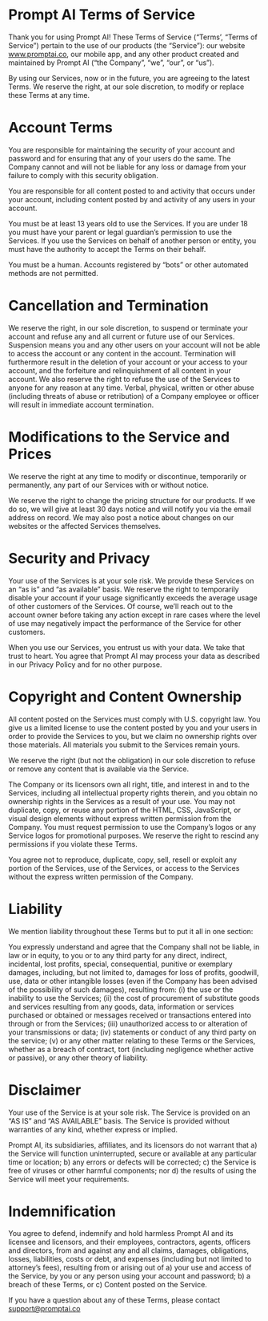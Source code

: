 # Prompt AI Terms of Service

Thank you for using Prompt AI!
These Terms of Service (“Terms’, “Terms of Service”) pertain to the use of our products (the “Service”): our website www.promptai.co, our mobile app, and any other product created and maintained by Prompt AI (“the Company”, “we”, “our”, or “us”).

By using our Services, now or in the future, you are agreeing to the latest Terms. We reserve the right, at our sole discretion, to modify or replace these Terms at any time.

# Account Terms

You are responsible for maintaining the security of your account and password and for ensuring that any of your users do the same. The Company cannot and will not be liable for any loss or damage from your failure to comply with this security obligation.

You are responsible for all content posted to and activity that occurs under your account, including content posted by and activity of any users in your account.

You must be at least 13 years old to use the Services. If you are under 18 you must have your parent or legal guardian’s permission to use the Services. If you use the Services on behalf of another person or entity, you must have the authority to accept the Terms on their behalf.

You must be a human. Accounts registered by “bots” or other automated methods are not permitted.

# Cancellation and Termination

We reserve the right, in our sole discretion, to suspend or terminate your account and refuse any and all current or future use of our Services. Suspension means you and any other users on your account will not be able to access the account or any content in the account. Termination will furthermore result in the deletion of your account or your access to your account, and the forfeiture and relinquishment of all content in your account. We also reserve the right to refuse the use of the Services to anyone for any reason at any time. Verbal, physical, written or other abuse (including threats of abuse or retribution) of a Company employee or officer will result in immediate account termination.

# Modifications to the Service and Prices

We reserve the right at any time to modify or discontinue, temporarily or permanently, any part of our Services with or without notice.

We reserve the right to change the pricing structure for our products. If we do so, we will give at least 30 days notice and will notify you via the email address on record. We may also post a notice about changes on our websites or the affected Services themselves.

# Security and Privacy

Your use of the Services is at your sole risk. We provide these Services on an “as is” and “as available” basis. We reserve the right to temporarily disable your account if your usage significantly exceeds the average usage of other customers of the Services. Of course, we’ll reach out to the account owner before taking any action except in rare cases where the level of use may negatively impact the performance of the Service for other customers.

When you use our Services, you entrust us with your data. We take that trust to heart. You agree that Prompt AI may process your data as described in our Privacy Policy and for no other purpose. 

# Copyright and Content Ownership

All content posted on the Services must comply with U.S. copyright law. You give us a limited license to use the content posted by you and your users in order to provide the Services to you, but we claim no ownership rights over those materials. All materials you submit to the Services remain yours.

We reserve the right (but not the obligation) in our sole discretion to refuse or remove any content that is available via the Service.

The Company or its licensors own all right, title, and interest in and to the Services, including all intellectual property rights therein, and you obtain no ownership rights in the Services as a result of your use. You may not duplicate, copy, or reuse any portion of the HTML, CSS, JavaScript, or visual design elements without express written permission from the Company. You must request permission to use the Company’s logos or any Service logos for promotional purposes. We reserve the right to rescind any permissions if you violate these Terms.

You agree not to reproduce, duplicate, copy, sell, resell or exploit any portion of the Services, use of the Services, or access to the Services without the express written permission of the Company.

# Liability

We mention liability throughout these Terms but to put it all in one section:

You expressly understand and agree that the Company shall not be liable, in law or in equity, to you or to any third party for any direct, indirect, incidental, lost profits, special, consequential, punitive or exemplary damages, including, but not limited to, damages for loss of profits, goodwill, use, data or other intangible losses (even if the Company has been advised of the possibility of such damages), resulting from: (i) the use or the inability to use the Services; (ii) the cost of procurement of substitute goods and services resulting from any goods, data, information or services purchased or obtained or messages received or transactions entered into through or from the Services; (iii) unauthorized access to or alteration of your transmissions or data; (iv) statements or conduct of any third party on the service; (v) or any other matter relating to these Terms or the Services, whether as a breach of contract, tort (including negligence whether active or passive), or any other theory of liability.

# Disclaimer

Your use of the Service is at your sole risk. The Service is provided on an “AS IS” and “AS AVAILABLE” basis. The Service is provided without warranties of any kind, whether express or implied.

Prompt AI, its subsidiaries, affiliates, and its licensors do not warrant that a) the Service will function uninterrupted, secure or available at any particular time or location; b) any errors or defects will be corrected; c) the Service is free of viruses or other harmful components; nor d) the results of using the Service will meet your requirements.

# Indemnification

You agree to defend, indemnify and hold harmless Prompt AI and its licensee and licensors, and their employees, contractors, agents, officers and directors, from and against any and all claims, damages, obligations, losses, liabilities, costs or debt, and expenses (including but not limited to attorney’s fees), resulting from or arising out of a) your use and access of the Service, by you or any person using your account and password; b) a breach of these Terms, or c) Content posted on the Service.

If you have a question about any of these Terms, please contact support@promptai.co
